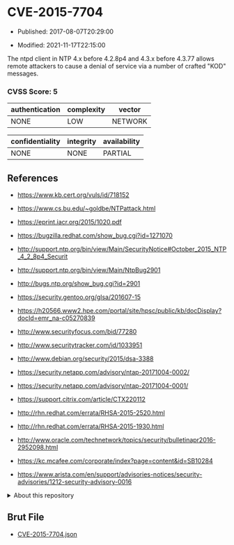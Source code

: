 # CVE-2015-7704

- Published: 2017-08-07T20:29:00

- Modified: 2021-11-17T22:15:00

The ntpd client in NTP 4.x before 4.2.8p4 and 4.3.x before 4.3.77 allows remote attackers to cause a denial of service via a number of crafted "KOD" messages.

### CVSS Score: **5**

| authentication | complexity | vector |
| --- | --- | --- |
| NONE | LOW | NETWORK |

| confidentiality | integrity | availability |
| --- | --- | --- |
| NONE | NONE | PARTIAL |

## References

* https://www.kb.cert.org/vuls/id/718152

* https://www.cs.bu.edu/~goldbe/NTPattack.html

* https://eprint.iacr.org/2015/1020.pdf

* https://bugzilla.redhat.com/show_bug.cgi?id=1271070

* http://support.ntp.org/bin/view/Main/SecurityNotice#October_2015_NTP_4_2_8p4_Securit

* http://support.ntp.org/bin/view/Main/NtpBug2901

* http://bugs.ntp.org/show_bug.cgi?id=2901

* https://security.gentoo.org/glsa/201607-15

* https://h20566.www2.hpe.com/portal/site/hpsc/public/kb/docDisplay?docId=emr_na-c05270839

* http://www.securityfocus.com/bid/77280

* http://www.securitytracker.com/id/1033951

* http://www.debian.org/security/2015/dsa-3388

* https://security.netapp.com/advisory/ntap-20171004-0002/

* https://security.netapp.com/advisory/ntap-20171004-0001/

* https://support.citrix.com/article/CTX220112

* http://rhn.redhat.com/errata/RHSA-2015-2520.html

* http://rhn.redhat.com/errata/RHSA-2015-1930.html

* http://www.oracle.com/technetwork/topics/security/bulletinapr2016-2952098.html

* https://kc.mcafee.com/corporate/index?page=content&id=SB10284

* https://www.arista.com/en/support/advisories-notices/security-advisories/1212-security-advisory-0016

<details>
<summary>About this repository</summary> 

  This repository is part of the project [Live Hack CVE](https://github.com/Live-Hack-CVE). Main website can be found [www.live-hack.org](https://www.live-hack.org) 
  
  Made by [Sn0wAlice](https://github.com/Sn0wAlice) for the people that care about security and need to have a feed of the latest CVEs. Hope you enjoy it, don't forget to star the repo and follow me on [Twitter](https://twitter.com/Sn0wAlice) and [Github](https://github.com/Sn0wAlice). And that is my [personnal website](https://www.alice-snow.me/)

  - [Home Page](https://github.com/Live-Hack-CVE)
  - [Framework](https://github.com/Live-Hack-CVE/cve-framework)
  - [CVE database](https://github.com/Live-Hack-CVE/full_database)
  - [Changelog](https://github.com/Live-Hack-CVE/Changelog)
</details>

## Brut File

* [CVE-2015-7704.json](https://raw.githubusercontent.com/Live-Hack-CVE/full_database/main/cves/2015/CVE-2015-7704.json)

